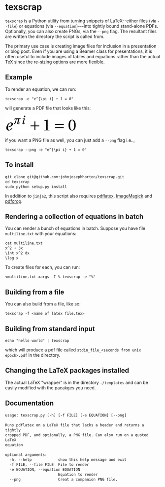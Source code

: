 texscrap
========
`texscrap` is a Python utility from turning snippets of LaTeX--either files (via `--file`) or equations (via `--equation`)---into tightly bound stand-alone PDFs. 
Optionally, you can also create PNGs, via the `--png` flag. 
The resultant files are written the directory the script is called from. 

The primary use case is creating image files for inclusion in a presentation or blog post. 
Even if you are using a Beamer class for presentations, it is often useful to include images of tables and equations rather than the actual TeX since the re-sizing options are more flexible. 

Example
-------
To render an equation, we can run: 

    texscrap -e "e^{\pi i} + 1 = 0"

will generate a PDF file that looks like this: 

![example_image](e_pwr_pi_i_plus_1__0.png)

if you want a PNG file as well, you can just add a `--png` flag i.e..,

    texscrap --png -e "e^{\pi i} + 1 = 0"

To install
----------

    git clone git@github.com:johnjosephhorton/texscrap.git
    cd texscrap
    sudo python setup.py install 

In addition to `jinja2`, this script also requires [pdflatex](http://www.tug.org/applications/pdftex/), [ImageMagick](http://www.imagemagick.org/script/index.php) and [pdfcrop](http://www.ctan.org/pkg/pdfcrop).  

Rendering a collection of equations in batch
--------------------------------------------
You can render a bunch of equations in batch. Suppose you have file `multiline.txt` with your equations: 

    cat multiline.txt
    x^2 + 3x
    \int x^2 dx
    \log x

To create files for each, you can run:

    <multiline.txt xargs -I % texscrap -e "%"

    
Building from a file
--------------------
You can also build from a file, like so: 

    texscrap -f <name of latex file.tex> 


Building from standard input
----------------------------

    echo "hello world" | texscrap 

which will produce a pdf file called `stdin_file_<seconds from unix epoch>.pdf` in the directory. 


Changing the LaTeX packages installed
--------------------------------------

The actual LaTeX "wrapper" is in the directory `./templates` and can be easily modified with the pacakges you need. 


Documentation
-------------
```
usage: texscrap.py [-h] [-f FILE] [-e EQUATION] [--png]

Runs pdflatex on a LaTeX file that lacks a header and returns a tightly
cropped PDF, and optionally, a PNG file. Can also run on a quoted LaTeX
equation

optional arguments:
  -h, --help            show this help message and exit
  -f FILE, --file FILE  File to render
  -e EQUATION, --equation EQUATION
                        Equation to render
  --png                 Creat a companion PNG file.
```

